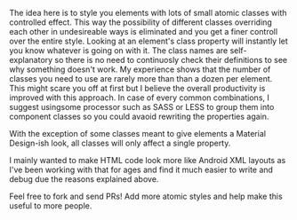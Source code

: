 The idea here is to style you elements with lots of small atomic classes with controlled effect. This way the possibility of different classes overriding each other in undesireable ways is eliminated and you get a finer controll over the entire style. Looking at an element's class property will instantly let you know whatever is going on with it. The class names are self-explanatory so there is no need to continuosly check their definitions to see why something doesn't work. My experience shows that the number of classes you need to use are rarely more than than a dozen per element. This might scare you off at first but I believe the overall productivity is improved with this approach. In case of every common combinations, I suggest usingsome processor such as SASS or LESS to group them into component classes so you could avaoid rewriting the properties again.

With the exception of some classes meant to give elements a Material Design-ish look, all classes will only affect a single property.

I mainly wanted to make HTML code look more like Android XML layouts as I've been working with that for ages and find it much easier to write and debug due the reasons explained above.

Feel free to fork and send PRs! Add more atomic styles and help make this useful to more people.
